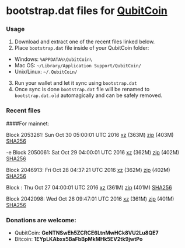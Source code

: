 # bootstrap.dat files for [QubitCoin](http://www.qubitcoin.com/)

### Usage

1. Download and extract one of the recent files linked below.
2. Place `bootstrap.dat` file inside of your QubitCoin folder:
 - Windows: `%APPDATA%\QubitCoin\`
 - Mac OS: `~/Library/Application Support/QubitCoin/`
 - Unix/Linux: `~/.QubitCoin/`
3. Run your wallet and let it sync using `bootstrap.dat`
4. Once sync is done `bootstrap.dat` file will be renamed to `bootstrap.dat.old` automagically and can be safely removed.

### Recent files

####For mainnet:

Block 2053261: Sun Oct 30 05:00:01 UTC 2016 [xz](https://transfer.sh/OMVWb/bootstrap.dat.20161030.tar.xz) (363M) [zip](https://transfer.sh/qKfWW/bootstrap.dat.20161030.zip) (403M) [SHA256](https://transfer.sh/Ag4vB/sha256.txt)

-e Block 2050061: Sat Oct 29 04:00:01 UTC 2016 [xz](https://transfer.sh/RYMOD/bootstrap.dat.20161029.tar.xz) (362M) [zip](https://transfer.sh/8pmNI/bootstrap.dat.20161029.zip) (402M) [SHA256](https://transfer.sh/kY3UD/sha256.txt)

Block 2046913: Fri Oct 28 04:37:21 UTC 2016 [xz](https://transfer.sh/Qi3tP/bootstrap.dat.20161028.tar.xz) (362M) [zip](https://transfer.sh/2xjGT/bootstrap.dat.20161028.zip) (402M) [SHA256](https://transfer.sh/GTxM5/sha256.txt)

Block : Thu Oct 27 04:00:01 UTC 2016 [xz](https://transfer.sh/CLrB4/bootstrap.dat.20161027.tar.xz) (361M) [zip](https://transfer.sh/ZuZef/bootstrap.dat.20161027.zip) (401M) [SHA256](https://transfer.sh/mUhqD/sha256.txt)

Block 2042098: Wed Oct 26 09:47:01 UTC 2016 [xz](https://transfer.sh/mpJVv/bootstrap.dat.20161026.tar.xz) (361M) [zip](https://transfer.sh/g1tdy/bootstrap.dat.20161026.zip) (401M) [SHA256](https://transfer.sh/uOE9n/sha256.txt)

### Donations are welcome:

- QubitCoin: **GeNTNSwEh5ZCRCE6LtnMwHCk8VU2Lu8QE7**
- Bitcoin: **1EYpLKAbxs5BaFbBpMkMHk5EV2tk9jwtPo**
